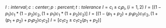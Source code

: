 $I:interval;c:center;p:percent;t:tolerance$
$I = c_i\pm c_i p_i,(i=1,2)$
$I = [(1-p_1)c_1*(1-p_2)c_2,(1+p_1)c_1*(1+p_2)c_2)]$
$I = [(1-(p_1+p_2)+p_1p_2)c_1c_2,(1+(p_1+p_2)+p_1p_2)c_1c_2]$
$I=[c_1c_2\pm c_1c_2(p_1+p_2)]$
